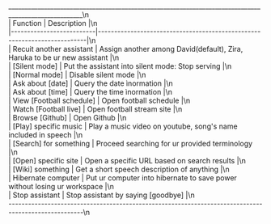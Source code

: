  _____________________________________________________________________________________________________\n\
| Function                 | Description                                                              |\n\
|--------------------------|--------------------------------------------------------------------------|\n\
| Recuit another assistant | Assign another among David(default), Zira, Haruka to be ur new assistant |\n\
| [Silent mode]            | Put the assistant into silent mode: Stop serving                         |\n\
| [Normal mode]            | Disable silent mode                                                      |\n\
| Ask about [date]         | Query the date ìnormation                                                |\n\
| Ask about [time]         | Query the time ìnormation                                                |\n\
| View [Football schedule] | Open football schedule                                                   |\n\
| Watch [Football live]    | Open football stream site                                                |\n\
| Browse [Github]          | Open Github                                                              |\n\
| [Play] specific music    | Play a music video on youtube, song's name included in speech            |\n\
| [Search] for something   | Proceed searching for ur provided terminology                            |\n\
| [Open] specific site     | Open a specific URL based on search results                              |\n\
| [Wiki] something         | Get a short speech description of anything                               |\n\
| Hibernate computer       | Put ur computer into hibernate to save power without losing ur workspace |\n\
| Stop assistant           | Stop assistant by saying [goodbye]                                       |\n\
 -----------------------------------------------------------------------------------------------------\n